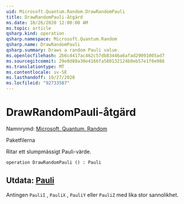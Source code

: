 ```yaml
---
uid: Microsoft.Quantum.Random.DrawRandomPauli
title: DrawRandomPauli-åtgärd
ms.date: 10/26/2020 12:00:00 AM
ms.topic: article
qsharp.kind: operation
qsharp.namespace: Microsoft.Quantum.Random
qsharp.name: DrawRandomPauli
qsharp.summary: Draws a random Pauli value.
ms.openlocfilehash: 2b6c4417ac462c57db83446a6afad29091005ad7
ms.sourcegitcommit: 29e0d88a30e4166fa580132124b0eb57e1f0e986
ms.translationtype: MT
ms.contentlocale: sv-SE
ms.lasthandoff: 10/27/2020
ms.locfileid: "92733587"
---
```

# <a name="drawrandompauli-operation"></a>DrawRandomPauli-åtgärd

Namnrymd: [Microsoft. Quantum. Random](xref:Microsoft.Quantum.Random)

Paketfilerna [](https://nuget.org/packages/)


Ritar ett slumpmässigt Pauli-värde.

```qsharp
operation DrawRandomPauli () : Pauli
```


## <a name="output--pauli"></a>Utdata: [Pauli](xref:microsoft.quantum.lang-ref.pauli)

Antingen `PauliI` , `PauliX` , `PauliY` eller `PauliZ` med lika stor sannolikhet.